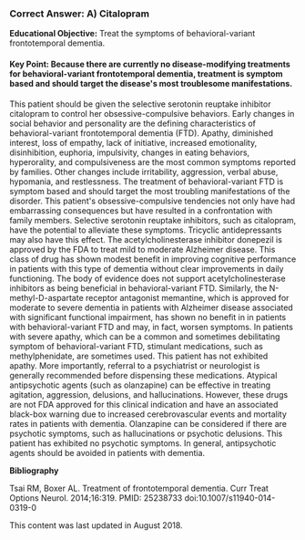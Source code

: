 
### Correct Answer: A) Citalopram 

**Educational Objective:** Treat the symptoms of behavioral-variant frontotemporal dementia.

#### **Key Point:** Because there are currently no disease-modifying treatments for behavioral-variant frontotemporal dementia, treatment is symptom based and should target the disease's most troublesome manifestations.

This patient should be given the selective serotonin reuptake inhibitor citalopram to control her obsessive-compulsive behaviors. Early changes in social behavior and personality are the defining characteristics of behavioral-variant frontotemporal dementia (FTD). Apathy, diminished interest, loss of empathy, lack of initiative, increased emotionality, disinhibition, euphoria, impulsivity, changes in eating behaviors, hyperorality, and compulsiveness are the most common symptoms reported by families. Other changes include irritability, aggression, verbal abuse, hypomania, and restlessness. The treatment of behavioral-variant FTD is symptom based and should target the most troubling manifestations of the disorder. This patient's obsessive-compulsive tendencies not only have had embarrassing consequences but have resulted in a confrontation with family members. Selective serotonin reuptake inhibitors, such as citalopram, have the potential to alleviate these symptoms. Tricyclic antidepressants may also have this effect.
The acetylcholinesterase inhibitor donepezil is approved by the FDA to treat mild to moderate Alzheimer disease. This class of drug has shown modest benefit in improving cognitive performance in patients with this type of dementia without clear improvements in daily functioning. The body of evidence does not support acetylcholinesterase inhibitors as being beneficial in behavioral-variant FTD.
Similarly, the N-methyl-D-aspartate receptor antagonist memantine, which is approved for moderate to severe dementia in patients with Alzheimer disease associated with significant functional impairment, has shown no benefit in in patients with behavioral-variant FTD and may, in fact, worsen symptoms.
In patients with severe apathy, which can be a common and sometimes debilitating symptom of behavioral-variant FTD, stimulant medications, such as methylphenidate, are sometimes used. This patient has not exhibited apathy. More importantly, referral to a psychiatrist or neurologist is generally recommended before dispensing these medications.
Atypical antipsychotic agents (such as olanzapine) can be effective in treating agitation, aggression, delusions, and hallucinations. However, these drugs are not FDA approved for this clinical indication and have an associated black-box warning due to increased cerebrovascular events and mortality rates in patients with dementia. Olanzapine can be considered if there are psychotic symptoms, such as hallucinations or psychotic delusions. This patient has exhibited no psychotic symptoms. In general, antipsychotic agents should be avoided in patients with dementia.

**Bibliography**

Tsai RM, Boxer AL. Treatment of frontotemporal dementia. Curr Treat Options Neurol. 2014;16:319. PMID: 25238733 doi:10.1007/s11940-014-0319-0

This content was last updated in August 2018.